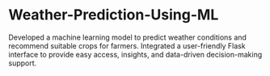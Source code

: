 # Weather-Prediction-Using-ML
Developed a machine learning model to predict weather conditions and recommend suitable crops for farmers. Integrated a user-friendly Flask interface to provide easy access, insights, and data-driven decision-making support.
